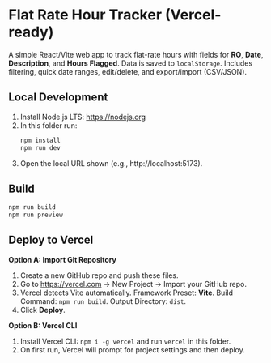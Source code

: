 # Flat Rate Hour Tracker (Vercel-ready)

A simple React/Vite web app to track flat-rate hours with fields for **RO**, **Date**, **Description**, and **Hours Flagged**. 
Data is saved to `localStorage`. Includes filtering, quick date ranges, edit/delete, and export/import (CSV/JSON).

## Local Development
1. Install Node.js LTS: https://nodejs.org
2. In this folder run:
   ```bash
   npm install
   npm run dev
   ```
3. Open the local URL shown (e.g., http://localhost:5173).

## Build
```bash
npm run build
npm run preview
```

## Deploy to Vercel
**Option A: Import Git Repository**
1. Create a new GitHub repo and push these files.
2. Go to https://vercel.com → New Project → Import your GitHub repo.
3. Vercel detects Vite automatically. Framework Preset: **Vite**. Build Command: `npm run build`. Output Directory: `dist`.
4. Click **Deploy**.

**Option B: Vercel CLI**
1. Install Vercel CLI: `npm i -g vercel` and run `vercel` in this folder.
2. On first run, Vercel will prompt for project settings and then deploy.
